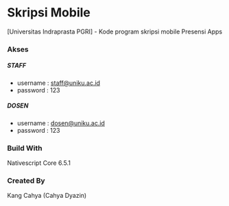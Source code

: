# Skripsi Mobile
[Universitas Indraprasta PGRI] - Kode program skripsi mobile Presensi Apps

### Akses
##### STAFF
- username : staff@uniku.ac.id
- password : 123
##### DOSEN
- username : dosen@uniku.ac.id
- password : 123

### Build With
Nativescript Core 6.5.1

### Created By
Kang Cahya (Cahya Dyazin)
